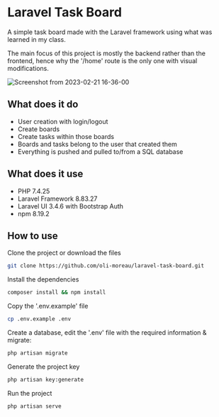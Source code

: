 # Laravel Task Board
A simple task board made with the Laravel framework using what was learned in my class.

The main focus of this project is mostly the backend rather than the frontend, hence why the '/home' route is the only one with visual modifications.

![Screenshot from 2023-02-21 16-36-00](https://user-images.githubusercontent.com/123499791/220470080-e823b615-dc0b-428f-bd66-bc3f2d8fa776.png)

## What does it do
- User creation with login/logout
- Create boards
- Create tasks within those boards
- Boards and tasks belong to the user that created them
- Everything is pushed and pulled to/from a SQL database

## What does it use
- PHP 7.4.25
- Laravel Framework 8.83.27
- Laravel UI 3.4.6 with Bootstrap Auth
- npm 8.19.2

## How to use
Clone the project or download the files
```bash
git clone https://github.com/oli-moreau/laravel-task-board.git
```
Install the dependencies
```bash
composer install && npm install
```
Copy the '.env.example' file
```bash
cp .env.example .env
```
Create a database, edit the '.env' file with the required information & migrate:
```bash
php artisan migrate
```
Generate the project key
```bash
php artisan key:generate
```
Run the project
```bash
php artisan serve
```
